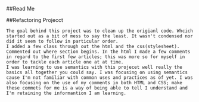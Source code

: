 ##Read Me

##Refactoring Projecct

    The goal behind this project was to clean up the origianl code. Whcich started out as a bit of mess to say the least. It wasn't condensed nor did it seem to follow in particular order. 
    I added a few class through out the html and the css(stylesheet). Commented out where section begins. In the html I made a few comments in regard to the first few articles; this was more so for myself in order to tackle each article one at at time.
    I was learning to use semantics with this projecet well really the basics all together you could say. I was focusing on using semantics cause I'm not familiar with common uses and practices as of yet. I was also focusing on the use of my comments in both HTML and CSS; make these commets for me is a way of being able to tell I understand and I'm retaining the informantion I am learning.

